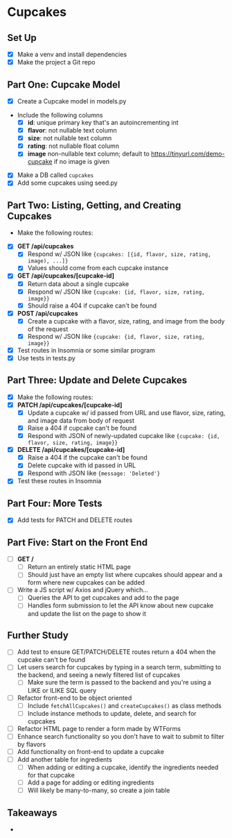 # Cupcakes

## Set Up

- [x] Make a venv and install dependencies
- [x] Make the project a Git repo

## Part One: Cupcake Model

- [x] Create a Cupcake model in models.py
- Include the following columns
  - [x] **id**: unique primary key that's an autoincrementing int
  - [x] **flavor**: not nullable text column
  - [x] **size**: not nullable text column
  - [x] **rating**: not nullable float column
  - [x] **image** non-nullable text column; default to https://tinyurl.com/demo-cupcake if no image is given
- [x] Make a DB called `cupcakes`
- [x] Add some cupcakes using seed.py

## Part Two: Listing, Getting, and Creating Cupcakes

- Make the following routes:
- [x] **GET /api/cupcakes**
  - [x] Respond w/ JSON like `{cupcakes: [{id, flavor, size, rating, image), ...]}`
  - [x] Values should come from each cupcake instance
- [x] **GET /api/cupcakes/[cupcake-id]**
  - [x] Return data about a single cupcake
  - [x] Respond w/ JSON like `{cupcake: {id, flavor, size, rating, image}}`
  - [x] Should raise a 404 if cupcake can't be found
- [x] **POST /api/cupcakes**
  - [x] Create a cupcake with a flavor, size, rating, and image from the body of the request
  - [x] Respond w/ JSON like `{cupcake: {id, flavor, size, rating, image}}`
- [x] Test routes in Insomnia or some similar program
- [x] Use tests in tests.py

## Part Three: Update and Delete Cupcakes

- [x] Make the following routes:
- [x] **PATCH /api/cupcakes/[cupcake-id]**
  - [x] Update a cupcake w/ id passed from URL and use flavor, size, rating, and image data from body of request
  - [x] Raise a 404 if cupcake can't be found
  - [x] Respond with JSON of newly-updated cupcake like `{cupcake: {id, flavor, size, rating, image}}`
- [x] **DELETE /api/cupcakes/[cupcake-id]**
  - [x] Raise a 404 if the cupcake can't be found
  - [x] Delete cupcake with id passed in URL
  - [x] Respond with JSON like `{message: 'Deleted'}`
- [x] Test these routes in Insomnia

## Part Four: More Tests

- [x] Add tests for PATCH and DELETE routes

## Part Five: Start on the Front End

- [ ] **GET /**
  - [ ] Return an entirely static HTML page
  - [ ] Should just have an empty list where cupcakes should appear and a form where new cupcakes can be added
- [ ] Write a JS script w/ Axios and jQuery which...
  - [ ] Queries the API to get cupcakes and add to the page
  - [ ] Handles form submission to let the API know about new cupcake and update the list on the page to show it

## Further Study

- [ ] Add test to ensure GET/PATCH/DELETE routes return a 404 when the cupcake can't be found
- [ ] Let users search for cupcakes by typing in a search term, submitting to the backend, and seeing a newly filtered list of cupcakes
  - [ ] Make sure the term is passed to the backend and you're using a LIKE or ILIKE SQL query
- [ ] Refactor front-end to be object oriented
  - [ ] Include `fetchAllCupcakes()` and `createCupcakes()` as class methods
  - [ ] Include instance methods to update, delete, and search for cupcakes
- [ ] Refactor HTML page to render a form made by WTForms
- [ ] Enhance search functionality so you don't have to wait to submit to filter by flavors
- [ ] Add functionality on front-end to update a cupcake
- [ ] Add another table for ingredients
  - [ ] When adding or editing a cupcake, identify the ingredients needed for that cupcake
  - [ ] Add a page for adding or editing ingredients
  - [ ] Will likely be many-to-many, so create a join table

## Takeaways

- 
